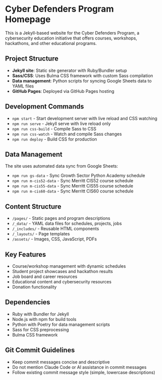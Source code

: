 # Cyber Defenders Program Homepage

This is a Jekyll-based website for the Cyber Defenders Program, a cybersecurity education initiative that offers courses, workshops, hackathons, and other educational programs.

## Project Structure
- **Jekyll site**: Static site generator with Ruby/Bundler setup
- **Sass/CSS**: Uses Bulma CSS framework with custom Sass compilation
- **Data management**: Python scripts for syncing Google Sheets data to YAML files
- **GitHub Pages**: Deployed via GitHub Pages hosting

## Development Commands
- `npm start` - Start development server with live reload and CSS watching
- `npm run serve` - Jekyll serve with live reload only  
- `npm run css-build` - Compile Sass to CSS
- `npm run css-watch` - Watch and compile Sass changes
- `npm run deploy` - Build CSS for production

## Data Management
The site uses automated data sync from Google Sheets:
- `npm run gs-data` - Sync Growth Sector Python Academy schedule
- `npm run m-cis52-data` - Sync Merritt CIS52 course schedule  
- `npm run m-cis55-data` - Sync Merritt CIS55 course schedule
- `npm run m-cis60-data` - Sync Merritt CIS60 course schedule

## Content Structure
- `/pages/` - Static pages and program descriptions
- `/_data/` - YAML data files for schedules, projects, jobs
- `/_includes/` - Reusable HTML components
- `/_layouts/` - Page templates
- `/assets/` - Images, CSS, JavaScript, PDFs

## Key Features
- Course/workshop management with dynamic schedules
- Student project showcases and hackathon results
- Job board and career resources
- Educational content and cybersecurity resources
- Donation functionality

## Dependencies
- Ruby with Bundler for Jekyll
- Node.js with npm for build tools
- Python with Poetry for data management scripts
- Sass for CSS preprocessing
- Bulma CSS framework

## Git Commit Guidelines
- Keep commit messages concise and descriptive
- Do not mention Claude Code or AI assistance in commit messages
- Follow existing commit message style (simple, lowercase descriptions)